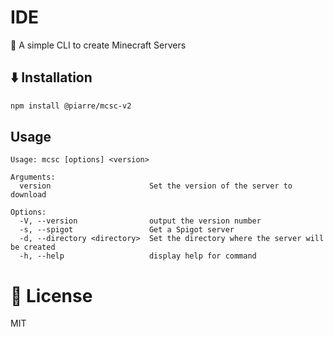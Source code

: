 # IDE

🚀 A simple CLI to create Minecraft Servers

## ⬇️ Installation

```bash
npm install @piarre/mcsc-v2
```

## Usage 
```
Usage: mcsc [options] <version>

Arguments:
  version                      Set the version of the server to download

Options:
  -V, --version                output the version number
  -s, --spigot                 Get a Spigot server
  -d, --directory <directory>  Set the directory where the server will be created
  -h, --help                   display help for command
```
# 🔐 License

MIT
